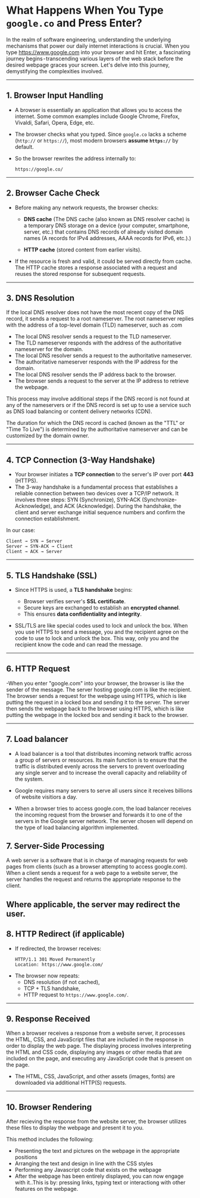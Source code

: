 
#  What Happens When You Type `google.co` and Press Enter?

In the realm of software engineering, understanding the underlying mechanisms that power our daily internet interactions is crucial. When you type https://www.google.com into your browser and hit Enter, a fascinating journey begins - transcending various layers of the web stack before the desired webpage graces your screen. Let's delve into this journey, demystifying the complexities involved.

---

## 1. Browser Input Handling

- A browser is essentially an application that allows you to access the internet. Some common examples include Google Chrome, Firefox, Vivaldi, Safari, Opera, Edge, etc.

- The browser checks what you typed. Since `google.co` lacks a scheme (`http://` or `https://`), most modern browsers **assume `https://`** by default.
- So the browser rewrites the address internally to:
  ```
  https://google.co/
  ```

---

## 2. Browser Cache Check

- Before making any network requests, the browser checks:
  - **DNS cache** (The DNS cache (also known as DNS resolver cache) is a temporary DNS storage on a device (your computer, smartphone, server, etc.) that contains DNS records of already visited domain names (A records for IPv4 addresses, AAAA records for IPv6, etc.).)

  - **HTTP cache** (stored content from earlier visits).
- If the resource is fresh and valid, it could be served directly from cache. The HTTP cache stores a response associated with a request and reuses the stored response for subsequent requests.

---

## 3. DNS Resolution

If the local DNS resolver does not have the most recent copy of the DNS record, it sends a request to a root nameserver. The root nameserver replies with the address of a top-level domain (TLD) nameserver, such as .com 

- The local DNS resolver sends a request to the TLD nameserver.
- The TLD nameserver responds with the address of the authoritative nameserver for the domain.
- The local DNS resolver sends a request to the authoritative nameserver.
- The authoritative nameserver responds with the IP address for the domain.
- The local DNS resolver sends the IP address back to the browser.
- The browser sends a request to the server at the IP address to retrieve the webpage.



This process may involve additional steps if the DNS record is not found at any of the nameservers or if the DNS record is set up to use a service such as DNS load balancing or content delivery networks (CDN).



The duration for which the DNS record is cached (known as the "TTL" or "Time To Live") is determined by the authoritative nameserver and can be customized by the domain owner.



---

## 4. TCP Connection (3-Way Handshake)

- Your browser initiates a **TCP connection** to the server's IP over port **443** (HTTPS).
- The 3-way handshake is a fundamental process that establishes a reliable connection between two devices over a TCP/IP network. It involves three steps: SYN (Synchronize), SYN-ACK (Synchronize-Acknowledge), and ACK (Acknowledge). During the handshake, the client and server exchange initial sequence numbers and confirm the connection establishment.

In our case:

  ```
  Client → SYN → Server  
  Server → SYN-ACK → Client  
  Client → ACK → Server
  ```

---

## 5. TLS Handshake (SSL)

- Since HTTPS is used, a **TLS handshake** begins:
  - Browser verifies server's **SSL certificate**.
  - Secure keys are exchanged to establish an **encrypted channel**.
  - This ensures **data confidentiality and integrity**.

- SSL/TLS are like special codes used to lock and unlock the box. When you use HTTPS to send a message, you and the recipient agree on the code to use to lock and unlock the box. This way, only you and the recipient know the code and can read the message.

---

## 6. HTTP Request

-When you enter "google.com" into your browser, the browser is like the sender of the message. The server hosting google.com is like the recipient. The browser sends a request for the webpage using HTTPS, which is like putting the request in a locked box and sending it to the server. The server then sends the webpage back to the browser using HTTPS, which is like putting the webpage in the locked box and sending it back to the browser.



---

## 7. Load balancer

- A load balancer is a tool that distributes incoming network traffic across a group of servers or resources. Its main function is to ensure that the traffic is distributed evenly across the servers to prevent overloading any single server and to increase the overall capacity and reliability of the system.

- Google requires many servers to serve all users since it receives billions of website visitiors a day. 

- When a browser tries to access google.com, the load balancer receives the incoming request from the browser and forwards it to one of the servers in the Google server network. The server chosen will depend on the type of load balancing algorithm implemented.

## 7. Server-Side Processing

A web server is a software that is in charge of managing requests for web pages from clients (such as a browser attempting to access google.com). When a client sends a request for a web page to a website server, the server handles the request and returns the appropriate response to the client.

Where applicable, the server may redirect the user.
---

## 8. HTTP Redirect (if applicable)

- If redirected, the browser receives:
  ```http
  HTTP/1.1 301 Moved Permanently
  Location: https://www.google.com/
  ```
- The browser now repeats:
  - DNS resolution (if not cached),
  - TCP + TLS handshake,
  - HTTP request to `https://www.google.com/`.

---

## 9. Response Received

When a browser receives a response from a website server, it processes the HTML, CSS, and JavaScript files that are included in the response in order to display the web page. The displaying process involves interpreting the HTML and CSS code, displaying any images or other media that are included on the page, and executing any JavaScript code that is present on the page.

- The HTML, CSS, JavaScript, and other assets (images, fonts) are downloaded via additional HTTP(S) requests.

---

## 10. Browser Rendering
After recieving the response from the website server, the browser utilizes these files to display the webpage and present it to you.

This method includes the following:

- Presenting the text and pictures on the webpage in the appropriate positions
- Arranging the text and design in line with the CSS styles
- Performing any Javascript code that exists on the webpage
- After the webpage has been entirely displayed, you can now engage with it..This is by: pressing links, typing text or interactiong with other features on the webpage.